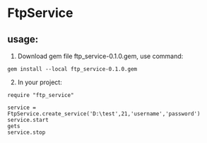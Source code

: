 # FtpService
## usage:
1. Download gem file ftp_service-0.1.0.gem, use command:
```
gem install --local ftp_service-0.1.0.gem
```
2. In your project:
```
require "ftp_service"

service = FtpService.create_service('D:\test',21,'username','password')
service.start
gets
service.stop
```
